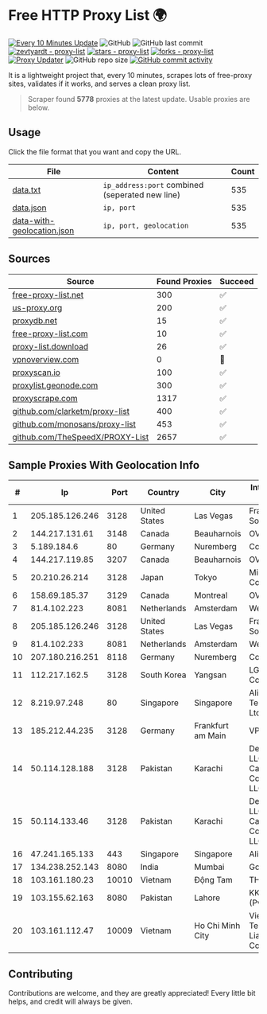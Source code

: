 
# Free HTTP Proxy List 🌍

[![Every 10 Minutes Update](https://github.com/mertguvencli/http-proxy-list/actions/workflows/main.yml/badge.svg?branch=main)](https://github.com/mertguvencli/http-proxy-list/actions/workflows/main.yml)
![GitHub](https://img.shields.io/github/license/mertguvencli/http-proxy-list)
![GitHub last commit](https://img.shields.io/github/last-commit/mertguvencli/http-proxy-list)
[![zevtyardt - proxy-list](https://img.shields.io/static/v1?label=zevtyardt&message=proxy-list&color=blue&logo=github)](https://github.com/zevtyardt/proxy-list "Go to GitHub repo")
[![stars - proxy-list](https://img.shields.io/github/stars/zevtyardt/proxy-list?style=social)](https://github.com/zevtyardt/proxy-list)
[![forks - proxy-list](https://img.shields.io/github/forks/zevtyardt/proxy-list?style=social)](https://github.com/zevtyardt/proxy-list)
[![Proxy Updater](https://github.com/zevtyardt/proxy-list/workflows/Proxy%20Updater/badge.svg)](https://github.com/zevtyardt/proxy-list/actions?query=workflow:"Proxy+Updater")
![GitHub repo size](https://img.shields.io/github/repo-size/zevtyardt/proxy-list)
[![GitHub commit activity](https://img.shields.io/github/commit-activity/m/zevtyardt/proxy-list?logo=commits)](https://github.com/zevtyardt/proxy-list/commits/main)

It is a lightweight project that, every 10 minutes, scrapes lots of free-proxy sites, validates if it works, and serves a clean proxy list.

> Scraper found **5778** proxies at the latest update. Usable proxies are below.

## Usage

Click the file format that you want and copy the URL.

|File|Content|Count|
|----|-------|-----|
|[data.txt](https://raw.githubusercontent.com/mertguvencli/http-proxy-list/main/proxy-list/data.txt)|`ip_address:port` combined (seperated new line)|535|
|[data.json](https://raw.githubusercontent.com/mertguvencli/http-proxy-list/main/proxy-list/data.json)|`ip, port`|535|
|[data-with-geolocation.json](https://raw.githubusercontent.com/mertguvencli/http-proxy-list/main/proxy-list/data-with-geolocation.json)|`ip, port, geolocation`|535|

## Sources

|Source|Found Proxies|Succeed|
|------|-------------|-------|
|[free-proxy-list.net](https://free-proxy-list.net)|300|✅|
|[us-proxy.org](https://www.us-proxy.org)|200|✅|
|[proxydb.net](http://proxydb.net)|15|✅|
|[free-proxy-list.com](https://free-proxy-list.com/?page=&port=&type%5B%5D=http&type%5B%5D=https&up_time=0&search=Search)|10|✅|
|[proxy-list.download](https://www.proxy-list.download/HTTP)|26|✅|
|[vpnoverview.com](https://vpnoverview.com/privacy/anonymous-browsing/free-proxy-servers)|0|🚫|
|[proxyscan.io](https://www.proxyscan.io)|100|✅|
|[proxylist.geonode.com](https://proxylist.geonode.com/api/proxy-list?limit=300&page=1&sort_by=lastChecked&sort_type=desc&protocols=http,https)|300|✅|
|[proxyscrape.com](https://api.proxyscrape.com/v2/?request=displayproxies&protocol=http&timeout=10000&country=all&ssl=all&anonymity=all)|1317|✅|
|[github.com/clarketm/proxy-list](https://raw.githubusercontent.com/clarketm/proxy-list/master/proxy-list-raw.txt)|400|✅|
|[github.com/monosans/proxy-list](https://raw.githubusercontent.com/monosans/proxy-list/main/proxies/http.txt)|453|✅|
|[github.com/TheSpeedX/PROXY-List](https://raw.githubusercontent.com/TheSpeedX/PROXY-List/master/http.txt)|2657|✅|


## Sample Proxies With Geolocation Info

|#|Ip|Port|Country|City|Internet Service Provider|
|-|--|----|-------|----|-------------------------|
|1|205.185.126.246|3128|United States|Las Vegas|FranTech Solutions|
|2|144.217.131.61|3148|Canada|Beauharnois|OVH Hosting|
|3|5.189.184.6|80|Germany|Nuremberg|Contabo GmbH|
|4|144.217.119.85|3207|Canada|Beauharnois|OVH Hosting|
|5|20.210.26.214|3128|Japan|Tokyo|Microsoft Corporation|
|6|158.69.185.37|3129|Canada|Montreal|OVH SAS|
|7|81.4.102.223|8081|Netherlands|Amsterdam|WeservIT|
|8|205.185.126.246|3128|United States|Las Vegas|FranTech Solutions|
|9|81.4.102.233|8081|Netherlands|Amsterdam|WeservIT|
|10|207.180.216.251|8118|Germany|Nuremberg|Contabo GmbH|
|11|112.217.162.5|3128|South Korea|Yangsan|LG DACOM Corporation|
|12|8.219.97.248|80|Singapore|Singapore|Alibaba (US) Technology Co., Ltd.|
|13|185.212.44.235|3128|Germany|Frankfurt am Main|VPS2day.com|
|14|50.114.128.188|3128|Pakistan|Karachi|Delta Centric LLC, Comcast Cable Communications, LLC|
|15|50.114.133.46|3128|Pakistan|Karachi|Delta Centric LLC, Comcast Cable Communications, LLC|
|16|47.241.165.133|443|Singapore|Singapore|Alibaba.com LLC|
|17|134.238.252.143|8080|India|Mumbai|Google LLC|
|18|103.161.180.23|10010|Vietnam|Động Tam|THAIAN|
|19|103.155.62.163|8080|Pakistan|Lahore|KK Networks (Pvt) Ltd.|
|20|103.161.112.47|10009|Vietnam|Ho Chi Minh City|Viet Digital Technology Liability Company|



## Contributing

Contributions are welcome, and they are greatly appreciated! Every
little bit helps, and credit will always be given.


